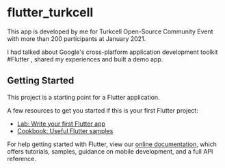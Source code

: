 # flutter_turkcell

This app is developed by me for Turkcell Open-Source Community Event with more than 200 participants at January 2021. 

I had talked about Google's cross-platform application development toolkit #Flutter , shared my experiences and built a demo app.


## Getting Started

This project is a starting point for a Flutter application.

A few resources to get you started if this is your first Flutter project:

- [Lab: Write your first Flutter app](https://flutter.dev/docs/get-started/codelab)
- [Cookbook: Useful Flutter samples](https://flutter.dev/docs/cookbook)

For help getting started with Flutter, view our
[online documentation](https://flutter.dev/docs), which offers tutorials,
samples, guidance on mobile development, and a full API reference.
